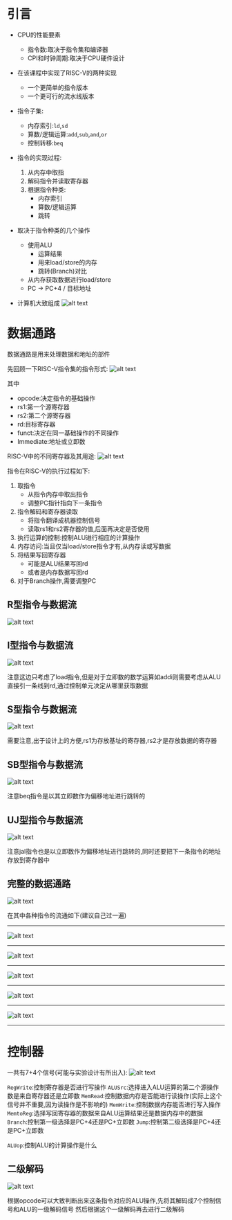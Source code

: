 # 引言

- CPU的性能要素
  - 指令数:取决于指令集和编译器
  - CPI和时钟周期:取决于CPU硬件设计
- 在该课程中实现了RISC-V的两种实现
  - 一个更简单的指令版本  
  - 一个更可行的流水线版本
- 指令子集:
  - 内存索引:`ld`,`sd`
  - 算数/逻辑运算:`add`,`sub`,`and`,`or`
  - 控制转移:`beq`
- 指令的实现过程:
    1. 从内存中取指
    2. 解码指令并读取寄存器
    3. 根据指令种类:
       - 内存索引
       - 算数/逻辑运算
       - 跳转
-  取决于指令种类的几个操作
   -  使用ALU
      - 运算结果
      - 用来load/store的内存
      - 跳转(Branch)对比
    - 从内存获取数据进行load/store
    - PC -> PC+4 / 目标地址

- 计算机大致组成
![alt text](image.png)


# 数据通路

数据通路是用来处理数据和地址的部件

先回顾一下RISC-V指令集的指令形式:
![alt text](image-1.png)

其中
- opcode:决定指令的基础操作
- rs1:第一个源寄存器
- rs2:第二个源寄存器
- rd:目标寄存器
- funct:决定在同一基础操作的不同操作
- Immediate:地址或立即数

RISC-V中的不同寄存器及其用途:
![alt text](image-2.png)

指令在RISC-V的执行过程如下:
1. 取指令
   - 从指令内存中取出指令
   - 调整PC指针指向下一条指令
2. 指令解码和寄存器读取
   - 将指令翻译成机器控制信号
   - 读取rs1和rs2寄存器的值,后面再决定是否使用
3. 执行运算的控制:控制ALU进行相应的计算操作
4. 内存访问:当且仅当load/store指令才有,从内存读或写数据
5. 将结果写回寄存器
   - 可能是ALU结果写回rd
   - 或者是内存数据写回rd
6. 对于Branch操作,需要调整PC 





## R型指令与数据流

![alt text](image-3.png)

## I型指令与数据流

![alt text](image-4.png)

注意这边只考虑了load指令,但是对于立即数的数学运算如addi则需要考虑从ALU直接引一条线到rd,通过控制单元决定从哪里获取数据

## S型指令与数据流

![alt text](image-5.png)

需要注意,出于设计上的方便,rs1为存放基址的寄存器,rs2才是存放数据的寄存器


## SB型指令与数据流

![alt text](image-6.png)

注意beq指令是以其立即数作为偏移地址进行跳转的

## UJ型指令与数据流

![alt text](image-8.png)

注意jal指令也是以立即数作为偏移地址进行跳转的,同时还要把下一条指令的地址存放到寄存器中

## 完整的数据通路

![alt text](image-7.png)


在其中各种指令的流通如下(建议自己过一遍)

---------------------------

![alt text](image-9.png)

---------------------------

![alt text](image-10.png)

---------------------------

![alt text](image-11.png)

---------------------------

![alt text](image-12.png)

---------------------------

![alt text](image-13.png)

---------------------------


# 控制器

一共有7+4个信号(可能与实验设计有所出入):
![alt text](image-14.png)

`RegWrite`:控制寄存器是否进行写操作
`ALUSrc`:选择进入ALU运算的第二个源操作数是来自寄存器还是立即数
`MemRead`:控制数据内存是否能进行读操作(实际上这个信号并不重要,因为读操作是不影响的)
`MemWrite`:控制数据内存能否进行写入操作
`MemtoReg`:选择写回寄存器的数据来自ALU运算结果还是数据内存中的数据
`Branch`:控制第一级选择是PC+4还是PC+立即数
`Jump`:控制第二级选择是PC+4还是PC+立即数

`ALUop`:控制ALU的计算操作是什么


## 二级解码

![alt text](image-15.png)

根据opcode可以大致判断出来这条指令对应的ALU操作,先将其解码成7个控制信号和ALU的一级解码信号
然后根据这个一级解码再去进行二级解码




